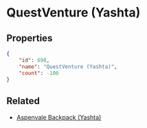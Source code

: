 # QuestVenture (Yashta)

<no description available>

## Properties

```json
{
    "id": 698,
    "name": "QuestVenture (Yashta)",
    "count": -100
}
```

## Related

- [Aspenvale Backpack (Yashta)](../items/20184-aspenvale-backpack-yashta.md)

